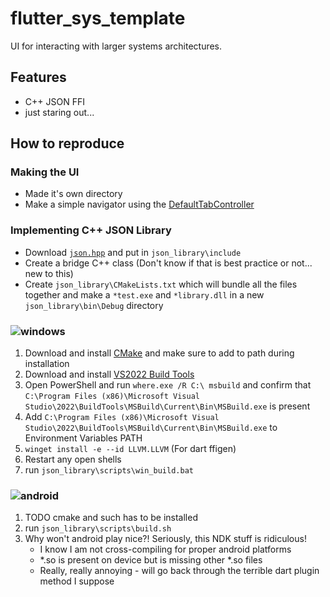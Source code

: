 # flutter_sys_template

UI for interacting with larger systems architectures.

## Features

- C++ JSON FFI
- just staring out...

## How to reproduce

### Making the UI
- Made it's own directory
- Make a simple navigator using the [DefaultTabController](https://api.flutter.dev/flutter/material/DefaultTabController-class.html)

### Implementing C++ JSON Library
- Download [`json.hpp`](https://github.com/nlohmann/json/releases) and put in `json_library\include`
- Create a bridge C++ class (Don't know if that is best practice or not... new to this)
- Create `json_library\CMakeLists.txt` which will bundle all the files together and make a `*test.exe` and `*library.dll` in a new `json_library\bin\Debug` directory

### ![windows](https://img.shields.io/badge/Windows-0078D6?style=for-the-badge&logo=windows&logoColor=white)
1. Download and install [CMake](https://cmake.org/download/) and make sure to add to path during installation
1. Download and install [VS2022 Build Tools](https://aka.ms/vs/17/release/vs_BuildTools.exe)
1. Open PowerShell and run `where.exe /R C:\ msbuild` and confirm that `C:\Program Files (x86)\Microsoft Visual Studio\2022\BuildTools\MSBuild\Current\Bin\MSBuild.exe` is present
1. Add `C:\Program Files (x86)\Microsoft Visual Studio\2022\BuildTools\MSBuild\Current\Bin\MSBuild.exe` to Environment Variables PATH
1. `winget install -e --id LLVM.LLVM` (For dart ffigen)
1. Restart any open shells
1. run `json_library\scripts\win_build.bat`

### ![android](https://img.shields.io/badge/Android-3DDC84?style=for-the-badge&logo=android&logoColor=white)
1. TODO cmake and such has to be installed
1. run `json_library\scripts\build.sh`
1. Why won't android play nice?! Seriously, this NDK stuff is ridiculous!
    - I know I am not cross-compiling for proper android platforms
    - *.so is present on device but is missing other *.so files
    - Really, really annoying - will go back through the terrible dart plugin method I suppose